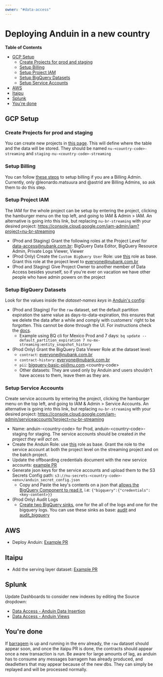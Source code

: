 ```yaml
---
owner: "#data-access"
---
```


# Deploying Anduin in a new country

**Table of Contents**

* [GCP Setup](#gcp-setup)
  * [Create Projects for prod and staging](#create-projects-for-prod-and-staging)
  * [Setup Billing](#setup-billing)
  * [Setup Project IAM](#setup-project-iam)
  * [Setup BigQuery Datasets](#setup-bigquery-datasets)
  * [Setup Service Accounts](#setup-service-accounts)
* [AWS](#aws)
* [Itaipu](#itaipu)
* [Splunk](#splunk)
* [You're done](#youre-done)

## GCP Setup

### Create Projects for prod and staging

You can create new projects in [this page](https://console.cloud.google.com/projectcreate). This will define where the table and the data will be stored. They should be named `nu-<country-code>-streaming` and `staging-nu-<country-code>-streaming`

### Setup Billing

You can follow [these steps](https://cloud.google.com/billing/docs/how-to/modify-project) to setup billing if you are a Billing Admin. Currently, only @leonardo.matsuura and @astrid are Billing Admins, so ask them to do this step.

### Setup Project IAM

The IAM for the whole project can be setup by entering the project, clicking the hamburger menu on the top left, and going to IAM & Admin > IAM. An alternative is going into this link, but replacing `nu-br-streaming` with your desired project: https://console.cloud.google.com/iam-admin/iam?project=nu-br-streaming

- (Prod and Staging) Grant the following roles at the Project Level for data-access@nubank.com.br: BigQuery Data Editor, BigQuery Resource Admin, Private Logs Viewer, Viewer
- (Prod Only) Create the `Custom BigQuery User` Role: use [this](https://console.cloud.google.com/iam-admin/roles/details/projects%3Cnu-co-streaming%3Croles%3CCustomRole368?project=nu-co-streaming) role as base. Grant this role at the project level to everyone@nubank.com.br
- (Prod and Staging) Give Project Owner to another member of Data Access besides yourself, so if you're ever on vacation we have other people who have admin powers on the project

### Setup BigQuery Datasets

Look for the values inside the *dataset-names keys* in [Anduin's config](https://github.com/nubank/anduin/blob/master/resources/anduin_config.json.base):

- (Prod and Staging) For the `raw` dataset, set the default partition expiration the same value as days-to-data-expiration, this ensures that we delete the data after a while and comply with customers' right to be forgotten. This cannot be done through the UI. For instructions check the [docs](https://cloud.google.com/bigquery/docs/updating-datasets#partition-expiration).
  - Example using BQ cli for Mexico Prod and 7 days: `bq update --default_partition_expiration 7 nu-mx-streaming:entity_snapshot_history`
- (Prod Only) Grant the BigQuery Data Viewer Role at the dataset level:
  - `contract`: everyone@nubank.com.br
  - `contract-history`: everyone@nubank.com.br
  - `pii`: bigquery-basic-pii@nu.com.\<country-code\>
  - Other datasets: They are used only by Anduin and users shouldn't have access to them, leave them as they are.

### Setup Service Accounts

Create service accounts by entering the project, clicking the hamburger menu on the top left, and going to IAM & Admin > Service Accounts. An alternative is going into this link, but replacing `nu-br-streaming` with your desired project: https://console.cloud.google.com/iam-admin/serviceaccounts?project=nu-br-streaming

- Name: anduin-\<country-code\> for Prod, anduin-\<country-code\>-staging for staging. The service accounts should be created *in the project they will act on*.
- Create the Anduin Role: use [this](https://console.cloud.google.com/iam-admin/roles/details/projects%3Cnu-co-streaming%3Croles%3CCustomRole?project=nu-co-streaming) role as base. Grant the role to the service account at both the project level on the streaming project and on the batch project.
- Update the offboarding credentials document with the new service accounts: [example PR](https://github.com/nubank/data-access/pull/188)
- Generate json keys for the service accounts and upload them to the S3 Secrets Config path: `s3://nu-secrets-<country-code>-<env>/anduin_secret_config.json`
  - Copy and Paste the key's contents on a json that [allows the BigQuery Component to read it](https://github.com/nubank/anduin/blob/40d459a/src/anduin/components/bigquery_streaming_table_manager.clj#L48), i.e: `{"bigquery":{"credentials": <key-content>}}`
- (Prod Only) Audit Logs
  - [Create two BigQuery sinks](https://cloud.google.com/logging/docs/export/configure_export_v2#creating_sink), one for the all of the logs and one for the bigquery logs. You can use these sinks as base: [audit](https://console.cloud.google.com/logs/router/sink/projects%2Fnu-co-streaming%2Fsinks%2FEverything?project=nu-co-streaming) and [audit_bigquery](https://console.cloud.google.com/logs/router/sink/projects%2Fnu-co-streaming%2Fsinks%2FBigQueryAuditMetadata?project=nu-co-streaming)

## AWS

- Deploy Anduin: [Example PR](https://github.com/nubank/definition/pull/13406)

## Itaipu

- Add the serving layer dataset: [Example PR](https://github.com/nubank/itaipu/pull/19085)

## Splunk

Update Dashboards to consider new indexes by editing the Source dropdown:

- [Data Access - Anduin Data Insertion](https://nubank.splunkcloud.com/en-US/app/search/data_access__anduin_data_insertion?form.index=main&form.prototype=&form.search=)
- [Data Access - Anduin Views](https://nubank.splunkcloud.com/en-US/app/search/data_access__anduin_views?form.index=main&form.table_id=)

## You're done

If [barragem](https://github.com/nubank/barragem/) is up and running in the env already, the `raw` dataset should appear soon, and once the itaipu PR is done, the contracts should appear once a new transaction is run. Be aware for large amounts of lag, as anduin has to consume any messages barragem has already produced, and deadletters that may appear because of the new dbs. They can simply be replayed and will be processed normally.
